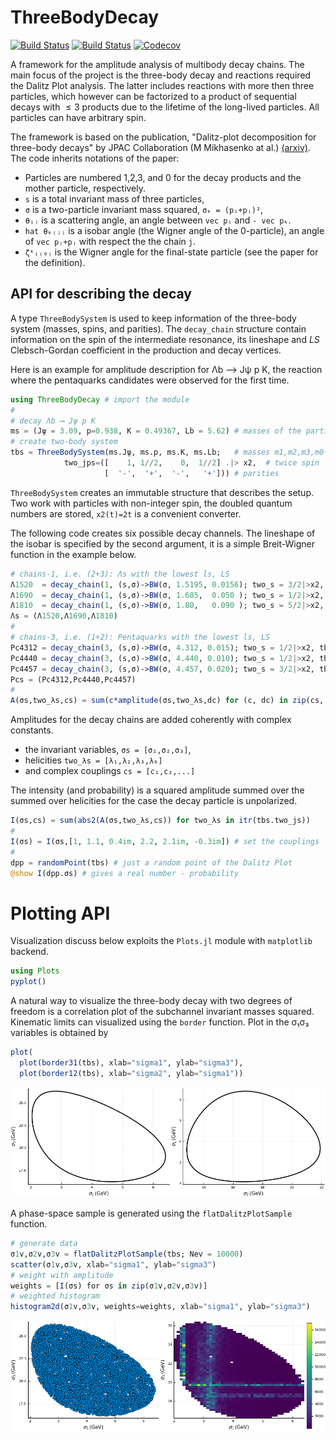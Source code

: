 # ThreeBodyDecay

[![Build Status](https://travis-ci.com/mmikhasenko/ThreeBodyDecay.jl.svg?branch=master)](https://travis-ci.com/mmikhasenko/ThreeBodyDecay.jl)
[![Build Status](https://ci.appveyor.com/api/projects/status/github/mmikhasenko/ThreeBodyDecay.jl?svg=true)](https://ci.appveyor.com/project/mmikhasenko/ThreeBodyDecay-jl)
[![Codecov](https://codecov.io/gh/mmikhasenko/ThreeBodyDecay.jl/branch/master/graph/badge.svg)](https://codecov.io/gh/mmikhasenko/ThreeBodyDecay.jl)
<!-- [![Coveralls](https://coveralls.io/repos/github/mmikhasenko/ThreeBodyDecay.jl/badge.svg?branch=master)](https://coveralls.io/github/mmikhasenko/ThreeBodyDecay.jl?branch=master) -->

A framework for the amplitude analysis of multibody decay chains.
The main focus of the project is the three-body decay and reactions required the Dalitz Plot analysis.
The latter includes reactions with more then three particles, which however can be factorized to a product
of sequential decays with $≤3$ products due to the lifetime of the long-lived particles.
All particles can have arbitrary spin.

The framework is based on the publication, "Dalitz-plot decomposition for three-body decays" by JPAC Collaboration (M Mikhasenko at al.) [(arxiv)](http://inspirehep.net/record/1758460).
The code inherits notations of the paper:
 - Particles are numbered 1,2,3, and 0 for the decay products and the mother particle, respectively.
 - `s` is a total invariant mass of three particles,
 - `σ` is a two-particle invariant mass squared, `σₖ = (pᵢ+pⱼ)²`,
 - `θᵢⱼ` is a scattering angle, an angle between `vec pᵢ` and `- vec pₖ`.
 - `hat θₖ₍ⱼ₎` is a isobar angle (the Wigner angle of the 0-particle), an angle of `vec pⱼ+pⱼ` with respect the the chain `j`.
 - `ζᵏᵢ₍₀₎` is the Wigner angle for the final-state particle (see the paper for the definition).

## API for describing the decay

A type `ThreeBodySystem` is used to keep information of the three-body system (masses, spins, and parities).
The `decay_chain` structure contain information on the spin of the intermediate resonance, its lineshape
and $LS$ Clebsch-Gordan coefficient in the production and decay vertices.

Here is an example for amplitude description for Λb ⟶ Jψ p K,
the reaction where the pentaquarks candidates were observed for the first time.

```julia
using ThreeBodyDecay # import the module
#
# decay Λb ⟶ Jψ p K
ms = (Jψ = 3.09, p=0.938, K = 0.49367, Lb = 5.62) # masses of the particles
# create two-body system
tbs = ThreeBodySystem(ms.Jψ, ms.p, ms.K, ms.Lb;   # masses m1,m2,m3,m0
            two_jps=([    1, 1//2,    0,  1//2] .|> x2,  # twice spin
                     [  '-',  '+',  '-',   '+'])) # parities
```
`ThreeBodySystem` creates an immutable structure that describes the setup.
Two work with particles with non-integer spin, the doubled quantum numbers are stored,
`x2(t)=2t` is a convenient converter.

The following code creates six possible decay channels.
The lineshape of the isobar is specified by the second argument,
it is a simple Breit-Wigner function in the example below.
```julia
# chains-1, i.e. (2+3): Λs with the lowest ls, LS
Λ1520  = decay_chain(1, (s,σ)->BW(σ, 1.5195, 0.0156); two_s = 3/2|>x2, tbs=tbs)
Λ1690  = decay_chain(1, (s,σ)->BW(σ, 1.685,  0.050 ); two_s = 1/2|>x2, tbs=tbs)
Λ1810  = decay_chain(1, (s,σ)->BW(σ, 1.80,   0.090 ); two_s = 5/2|>x2, tbs=tbs)
Λs = (Λ1520,Λ1690,Λ1810)
#
# chains-3, i.e. (1+2): Pentaquarks with the lowest ls, LS
Pc4312 = decay_chain(3, (s,σ)->BW(σ, 4.312, 0.015); two_s = 1/2|>x2, tbs=tbs)
Pc4440 = decay_chain(3, (s,σ)->BW(σ, 4.440, 0.010); two_s = 1/2|>x2, tbs=tbs)
Pc4457 = decay_chain(3, (s,σ)->BW(σ, 4.457, 0.020); two_s = 3/2|>x2, tbs=tbs)
Pcs = (Pc4312,Pc4440,Pc4457)
#
A(σs,two_λs,cs) = sum(c*amplitude(σs,two_λs,dc) for (c, dc) in zip(cs, (Λs...,Pcs...)))
```
Amplitudes for the decay chains are added coherently with complex constants.
- the invariant variables, `σs = [σ₁,σ₂,σ₃]`,
- helicities `two_λs = [λ₁,λ₂,λ₃,λ₀]`
- and complex couplings `cs = [c₁,c₂,...]`

The intensity (and probability) is a squared amplitude summed over the summed over helicities for the case the decay particle is unpolarized.
```julia
I(σs,cs) = sum(abs2(A(σs,two_λs,cs)) for two_λs in itr(tbs.two_js))
#
I(σs) = I(σs,[1, 1.1, 0.4im, 2.2, 2.1im, -0.3im]) # set the couplings
#
dpp = randomPoint(tbs) # just a random point of the Dalitz Plot
@show I(dpp.σs) # gives a real number - probability
```

# Plotting API

Visualization discuss below exploits the `Plots.jl` module with `matplotlib` backend.
```julia
using Plots
pyplot()
```
A natural way to visualize the three-body decay with two degrees of freedom
is a correlation plot of the subchannel invariant masses squared.
Kinematic limits can visualized using the `border` function.
Plot in the σ₁σ₃ variables is obtained by
```julia
plot(
  plot(border31(tbs), xlab="sigma1", ylab="sigma3"),
  plot(border12(tbs), xlab="sigma2", ylab="sigma1"))
```
![border31](example/plot/border31_12.png)

A phase-space sample is generated using the `flatDalitzPlotSample` function.
```julia
# generate data
σ1v,σ2v,σ3v = flatDalitzPlotSample(tbs; Nev = 10000)
scatter(σ1v,σ3v, xlab="sigma1", ylab="sigma3")
# weight with amplitude
weights = [I(σs) for σs in zip(σ1v,σ2v,σ3v)]
# weighted histogram
histogram2d(σ1v,σ3v, weights=weights, xlab="sigma1", ylab="sigma3")
```
![Scatter and Histogram](example/plot/dalitz31.png)
